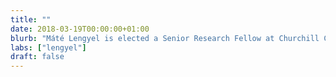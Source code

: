 ```yaml
---
title: ""
date: 2018-03-19T00:00:00+01:00
blurb: "Máté Lengyel is elected a Senior Research Fellow at Churchill College (with effect from October)"
labs: ["lengyel"]
draft: false
---
```

